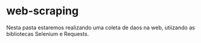 # web-scraping

Nesta pasta estaremos realizando uma coleta de daos na web, utiizando as bibliotecas Selenium e Requests.
